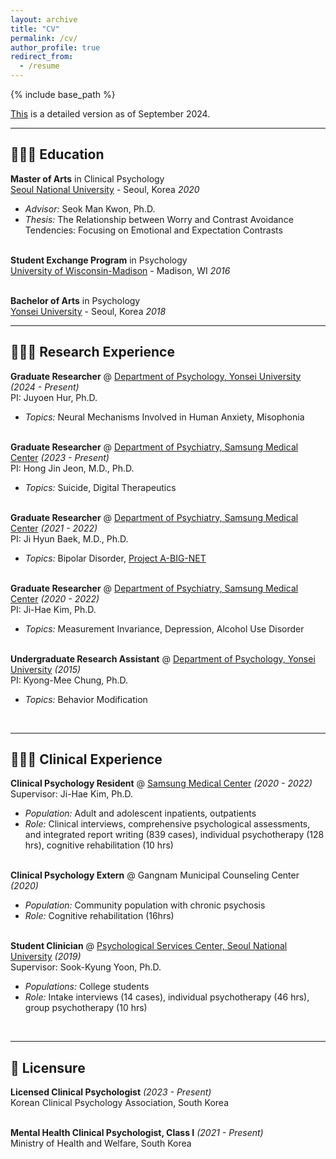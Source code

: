 ```yaml
---
layout: archive
title: "CV"
permalink: /cv/
author_profile: true
redirect_from:
  - /resume
---
```


{% include base_path %}

[This](http://yejinelly.github.io/files/YejinL_CV.pdf) is a detailed version as of September 2024.
<br> 
<hr/>

## 👩🏻‍🎓 Education

**Master of Arts** in Clinical Psychology<br>
[Seoul National University](https://en.snu.ac.kr/) - Seoul, Korea _2020_ <br>
  - _Advisor:_ Seok Man Kwon, Ph.D.
  - _Thesis:_ The Relationship between Worry and Contrast Avoidance Tendencies: Focusing on Emotional and Expectation Contrasts
<br><br>

**Student Exchange Program** in Psychology<br>
[University of Wisconsin-Madison](https://www.wisc.edu/) - Madison, WI _2016_
<br><br>

**Bachelor of Arts** in Psychology<br>
[Yonsei University](https://www.yonsei.ac.kr/en_sc/) - Seoul, Korea _2018_
<br> 
<hr/>

## 👩🏻‍💻 Research Experience

**Graduate Researcher** @ [Department of Psychology, Yonsei University](https://www.jhurlab.org/) _(2024 - Present)_ <br>
PI: Juyoen Hur, Ph.D. <br>
  - _Topics:_ Neural Mechanisms Involved in Human Anxiety, Misophonia
<br><br>

**Graduate Researcher** @ [Department of Psychiatry, Samsung Medical Center](https://www.samsunghospital.com/gb/language/english/main/index.do) _(2023 - Present)_ <br>
PI: Hong Jin Jeon, M.D., Ph.D. <br>
  - _Topics:_ Suicide, Digital Therapeutics
<br><br>

**Graduate Researcher** @ [Department of Psychiatry, Samsung Medical Center](https://www.samsunghospital.com/gb/language/english/main/index.do) _(2021 - 2022)_ <br>
PI: Ji Hyun Baek, M.D., Ph.D. <br>
  - _Topics:_ Bipolar Disorder, [Project A-BIG-NET](https://abignet.org)
<br><br>

**Graduate Researcher** @ [Department of Psychiatry, Samsung Medical Center](https://www.samsunghospital.com/gb/language/english/main/index.do) _(2020 - 2022)_ <br>
PI: Ji-Hae Kim, Ph.D. <br>
  - _Topics:_ Measurement Invariance, Depression, Alcohol Use Disorder
<br><br>

<!---
**Undergraduate Researcher** @ [Institue for Natural Science Research, Yonsei University](https://nsri.yonsei.ac.kr/nslab/index.do) _(May 2018 - Feb 2019)_ <br>
Advisor: Dr <span style="font-variant:small-caps;"> Leeyoung Park </span> <br>
  - **_Topics:_** Bioinformatics, Bayesian Hierarchical Model
  - **_Technologies used:_** R
<br><br>
-->

**Undergraduate Research Assistant** @ [Department of Psychology, Yonsei University](https://www.yonsei.ac.kr/en_sc/) _(2015)_ <br>
PI: Kyong-Mee Chung, Ph.D. <br>
  - _Topics:_ Behavior Modification
<br>
<hr/>

## 🧑🏻‍⚕️ Clinical Experience

**Clinical Psychology Resident** @ [Samsung Medical Center](https://www.samsunghospital.com/gb/language/english/main/index.do) _(2020 - 2022)_ <br>
Supervisor: Ji-Hae Kim, Ph.D. <br>
  - _Population:_ Adult and adolescent inpatients, outpatients
  - _Role:_ Clinical interviews, comprehensive psychological assessments, and integrated report writing (839 cases), individual psychotherapy (128 hrs), cognitive rehabilitation (10 hrs)
<br><br>

**Clinical Psychology Extern** @ Gangnam Municipal Counseling Center _(2020)_ <br>
  - _Population:_ Community population with chronic psychosis
  - _Role:_ Cognitive rehabilitation (16hrs)
<br><br>

**Student Clinician** @ [Psychological Services Center, Seoul National University](https://snucounsel.snu.ac.kr/en/main.do) _(2019)_ <br>
Supervisor: Sook-Kyung Yoon, Ph.D. <br>
  - _Populations:_ College students
  - _Role:_ Intake interviews (14 cases), individual psychotherapy (46 hrs), group psychotherapy (10 hrs)
<br>
<hr/>

## 📂 Licensure

**Licensed Clinical Psychologist** _(2023 - Present)_ <br>
Korean Clinical Psychology Association, South Korea
<br><br>

**Mental Health Clinical Psychologist, Class I** _(2021 - Present)_ <br>
Ministry of Health and Welfare, South Korea
<br><br>